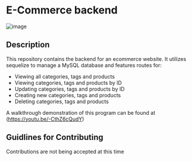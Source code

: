# E-Commerce backend

![image](https://user-images.githubusercontent.com/102173297/194099793-e6194cf1-a04a-4b1d-a7bf-b23b9d45a0ba.png)

## Description
This repository contains the backend for an ecommerce website. It utilizes sequelize to manage a MySQL database and features routes for:
 * Viewing all categories, tags and products
 * Viewing categories, tags and products by ID
 * Updating categories, tags and products by ID
 * Creating new categories, tags and products
 * Deleting categories, tags and products
 
A walkthrough demonstration of this program can be found at (https://youtu.be/-CthZ6cQudY)

## Guidlines for Contributing
Contributions are not being accepted at this time
